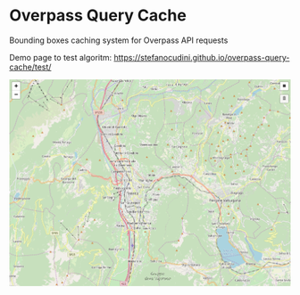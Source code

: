 # Overpass Query Cache

Bounding boxes caching system for Overpass API requests

Demo page to test algoritm:
https://stefanocudini.github.io/overpass-query-cache/test/

![test page](test/test.gif)
